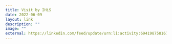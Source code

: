 ```yaml
---
title: Visit by IHiS
date: 2022-06-09
layout: link
description: ""
image: ""
external: https://linkedin.com/feed/update/urn:li:activity:6941987581672710144/
---
```

